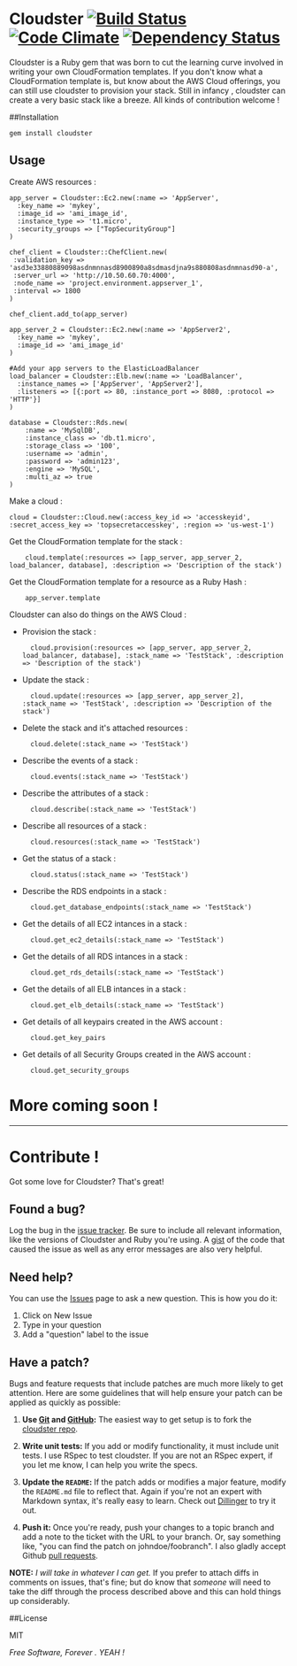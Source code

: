 # Cloudster [![Build Status](https://travis-ci.org/emilsoman/cloudster.png)](https://travis-ci.org/emilsoman/cloudster) [![Code Climate](https://codeclimate.com/badge.png)](https://codeclimate.com/github/emilsoman/cloudster) [![Dependency Status](https://gemnasium.com/emilsoman/cloudster.png)](https://gemnasium.com/emilsoman/cloudster)

Cloudster is a Ruby gem that was born to cut the learning curve involved in writing your own CloudFormation templates. If you don't know what 
a CloudFormation template is, but know about the AWS Cloud offerings, you can still use cloudster to provision your stack. Still in infancy , cloudster 
can create a very basic stack like a breeze. All kinds of contribution welcome !

##Installation

    gem install cloudster

## Usage

Create AWS resources :

    app_server = Cloudster::Ec2.new(:name => 'AppServer',
      :key_name => 'mykey',
      :image_id => 'ami_image_id',
      :instance_type => 't1.micro',
      :security_groups => ["TopSecurityGroup"]
    )

    chef_client = Cloudster::ChefClient.new(
     :validation_key => 'asd3e33880889098asdnmnnasd8900890a8sdmasdjna9s880808asdnmnasd90-a',
     :server_url => 'http://10.50.60.70:4000',
     :node_name => 'project.environment.appserver_1',
     :interval => 1800
    )

    chef_client.add_to(app_server)

    app_server_2 = Cloudster::Ec2.new(:name => 'AppServer2',
      :key_name => 'mykey',
      :image_id => 'ami_image_id'
    )

    #Add your app servers to the ElasticLoadBalancer
    load_balancer = Cloudster::Elb.new(:name => 'LoadBalancer',
      :instance_names => ['AppServer', 'AppServer2'],
      :listeners => [{:port => 80, :instance_port => 8080, :protocol => 'HTTP'}]
    )

    database = Cloudster::Rds.new(
        :name => 'MySqlDB',
        :instance_class => 'db.t1.micro',
        :storage_class => '100',
        :username => 'admin',
        :password => 'admin123',
        :engine => 'MySQL',
        :multi_az => true
    )

Make a cloud :

    cloud = Cloudster::Cloud.new(:access_key_id => 'accesskeyid', :secret_access_key => 'topsecretaccesskey', :region => 'us-west-1')

Get the CloudFormation template for the stack :

        cloud.template(:resources => [app_server, app_server_2, load_balancer, database], :description => 'Description of the stack')

Get the CloudFormation template for a resource as a Ruby Hash :

        app_server.template

Cloudster can also do things on the AWS Cloud :

- Provision the stack :

        cloud.provision(:resources => [app_server, app_server_2, load_balancer, database], :stack_name => 'TestStack', :description => 'Description of the stack')

- Update the stack :

        cloud.update(:resources => [app_server, app_server_2], :stack_name => 'TestStack', :description => 'Description of the stack')

- Delete the stack and it's attached resources :

        cloud.delete(:stack_name => 'TestStack')

- Describe the events of a stack :

        cloud.events(:stack_name => 'TestStack')

- Describe the attributes of a stack :

        cloud.describe(:stack_name => 'TestStack')

- Describe all resources of a stack :

        cloud.resources(:stack_name => 'TestStack')

- Get the status of a stack :

        cloud.status(:stack_name => 'TestStack')

- Describe the RDS endpoints in a stack :

        cloud.get_database_endpoints(:stack_name => 'TestStack')

- Get the details of all EC2 intances in a stack :

        cloud.get_ec2_details(:stack_name => 'TestStack')

- Get the details of all RDS intances in a stack :

        cloud.get_rds_details(:stack_name => 'TestStack')

- Get the details of all ELB intances in a stack :

        cloud.get_elb_details(:stack_name => 'TestStack')

- Get details of all keypairs created in the AWS account :

        cloud.get_key_pairs

- Get details of all Security Groups created in the AWS account :

        cloud.get_security_groups

# More coming soon !

----------------

# Contribute !

Got some love for Cloudster? That's great!

## Found a bug?

Log the bug in the [issue tracker](https://github.com/emilsoman/cloudster/issues). Be sure to include all relevant information, like
the versions of Cloudster and Ruby you're using. A [gist](http://gist.github.com/)
of the code that caused the issue as well as any error messages are also very
helpful.

## Need help?

You can use the [Issues](https://github.com/emilsoman/cloudster/issues) page to ask a new question. This is how you do it: 
1. Click on New Issue
2. Type in your question
3. Add a "question" label to the issue

## Have a patch?

Bugs and feature requests that include patches are much more likely to
get attention. Here are some guidelines that will help ensure your patch
can be applied as quickly as possible:

1. **Use [Git](http://git-scm.com) and [GitHub](http://github.com):**
   The easiest way to get setup is to fork the
   [cloudster repo](http://github.com/emilsoman/cloudster/).

2. **Write unit tests:** If you add or modify functionality, it must
   include unit tests. I use RSpec to test cloudster. If you are not an
   RSpec expert, if you let me know, I can help you write the specs.

3. **Update the `README`:** If the patch adds or modifies a major feature,
   modify the `README.md` file to reflect that. Again if you're not an
   expert with Markdown syntax, it's really easy to learn. Check out [Dillinger](http://dillinger.io/) to
   try it out.

4. **Push it:** Once you're ready, push your changes to a topic branch
   and add a note to the ticket with the URL to your branch. Or, say
   something like, "you can find the patch on johndoe/foobranch". I also
   gladly accept Github [pull requests](http://help.github.com/pull-requests/).

__NOTE:__ _I will take in whatever I can get._ If you prefer to
attach diffs in comments on issues, that's fine; but do know
that _someone_ will need to take the diff through the process described
above and this can hold things up considerably.


##License

MIT

*Free Software, Forever . YEAH !*
